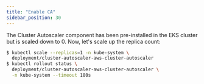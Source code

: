 ```yaml
---
title: "Enable CA"
sidebar_position: 30
---
```


The Cluster Autoscaler component has been pre-installed in the EKS cluster but is scaled down to 0. Now, let's scale up the replica count:

```bash timeout=240
$ kubectl scale --replicas=1 -n kube-system \
  deployment/cluster-autoscaler-aws-cluster-autoscaler
$ kubectl rollout status \
  deployment/cluster-autoscaler-aws-cluster-autoscaler \
  -n kube-system --timeout 180s
```
